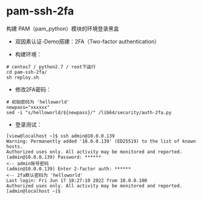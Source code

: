 # pam-ssh-2fa

构建 PAM（pam_python）模块的环境登录黑盒
- 双因素认证-Demo搭建：2FA（Two-factor authentication）

- 构建环境：
```shell
# centos7 / python2.7 / root下运行
cd pam-ssh-2fa/
sh reploy.sh
```

- 修改2FA密码：
```shell
# 初始密码为 'helloworld'
newpass="xxxxxx"
sed -i "s/helloworld/${newpass}/" /lib64/security/auth-2fa.py
```

- 登录测试：
```shell
[view@localhost ~]$ ssh admin@10.0.0.139
Warning: Permanently added '10.0.0.139' (ED25519) to the list of known hosts.
Authorized uses only. All activity may be monitored and reported.
(admin@10.0.0.139) Password: ******                                    <-- admin账号密码
(admin@10.0.0.139) Enter 2-factor auth: ******                         <-- 2fa默认密码为 'helloworld'
Last login: Fri Jun 17 18:27:10 2022 from 10.0.0.100
Authorized uses only. All activity may be monitored and reported.
[admin@localhost ~]$ 
```
